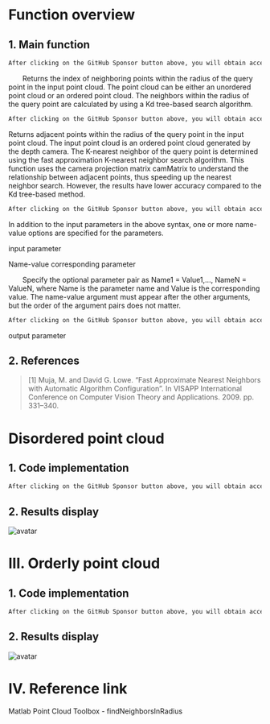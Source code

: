 #  Function overview 

##  1. Main function 

  ```python  
After clicking on the GitHub Sponsor button above, you will obtain access permissions to my private code repository ( https://github.com/slowlon/my_code_bar ) to view this blog code. By searching the code number of this blog, you can find the code you need, code number is: 2024020309574562512
  ```  
   Returns the index of neighboring points within the radius of the query point in the input point cloud. The point cloud can be either an unordered point cloud or an ordered point cloud. The neighbors within the radius of the query point are calculated by using a Kd tree-based search algorithm. 

  ```python  
After clicking on the GitHub Sponsor button above, you will obtain access permissions to my private code repository ( https://github.com/slowlon/my_code_bar ) to view this blog code. By searching the code number of this blog, you can find the code you need, code number is: 2024020309574562512
  ```  
 Returns adjacent points within the radius of the query point in the input point cloud. The input point cloud is an ordered point cloud generated by the depth camera. The K-nearest neighbor of the query point is determined using the fast approximation K-nearest neighbor search algorithm. This function uses the camera projection matrix camMatrix to understand the relationship between adjacent points, thus speeding up the nearest neighbor search. However, the results have lower accuracy compared to the Kd tree-based method. 

  ```python  
After clicking on the GitHub Sponsor button above, you will obtain access permissions to my private code repository ( https://github.com/slowlon/my_code_bar ) to view this blog code. By searching the code number of this blog, you can find the code you need, code number is: 2024020309574562512
  ```  
 In addition to the input parameters in the above syntax, one or more name-value options are specified for the parameters. 

 input parameter 

 Name-value corresponding parameter 

   Specify the optional parameter pair as Name1 = Value1,..., NameN = ValueN, where Name is the parameter name and Value is the corresponding value. The name-value argument must appear after the other arguments, but the order of the argument pairs does not matter. 

  ```python  
After clicking on the GitHub Sponsor button above, you will obtain access permissions to my private code repository ( https://github.com/slowlon/my_code_bar ) to view this blog code. By searching the code number of this blog, you can find the code you need, code number is: 2024020309574562512
  ```  
 output parameter 

##  2. References 

>  [1] Muja, M. and David G. Lowe. “Fast Approximate Nearest Neighbors with Automatic Algorithm Configuration”. In VISAPP International Conference on Computer Vision Theory and Applications. 2009. pp. 331–340. 

#  Disordered point cloud 

##  1. Code implementation 

  ```python  
After clicking on the GitHub Sponsor button above, you will obtain access permissions to my private code repository ( https://github.com/slowlon/my_code_bar ) to view this blog code. By searching the code number of this blog, you can find the code you need, code number is: 2024020309574562512
  ```  
##  2. Results display 

 ![avatar]( 01d0270162b341dfbbf0863ba43ab747.png) 

#  III. Orderly point cloud 

##  1. Code implementation 

  ```python  
After clicking on the GitHub Sponsor button above, you will obtain access permissions to my private code repository ( https://github.com/slowlon/my_code_bar ) to view this blog code. By searching the code number of this blog, you can find the code you need, code number is: 2024020309574562512
  ```  
##  2. Results display 

 ![avatar]( 16939efceeb6499e901e3c107cae3f10.png) 

#  IV. Reference link 

 Matlab Point Cloud Toolbox - findNeighborsInRadius 

